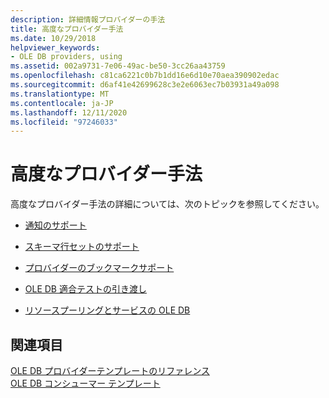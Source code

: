 ```yaml
---
description: 詳細情報プロバイダーの手法
title: 高度なプロバイダー手法
ms.date: 10/29/2018
helpviewer_keywords:
- OLE DB providers, using
ms.assetid: 002a9731-7e06-49ac-be50-3cc26aa43759
ms.openlocfilehash: c81ca6221c0b7b1dd16e6d10e70aea390902edac
ms.sourcegitcommit: d6af41e42699628c3e2e6063ec7b03931a49a098
ms.translationtype: MT
ms.contentlocale: ja-JP
ms.lasthandoff: 12/11/2020
ms.locfileid: "97246033"
---
```

# <a name="advanced-provider-techniques"></a>高度なプロバイダー手法

高度なプロバイダー手法の詳細については、次のトピックを参照してください。

- [通知のサポート](../../data/oledb/supporting-notifications.md)

- [スキーマ行セットのサポート](../../data/oledb/supporting-schema-rowsets.md)

- [プロバイダーのブックマークサポート](../../data/oledb/provider-support-for-bookmarks.md)

- [OLE DB 適合テストの引き渡し](../../data/oledb/passing-ole-db-conformance-tests.md)

- [リソースプーリングとサービスの OLE DB](../../data/oledb/ole-db-resource-pooling-and-services.md)

## <a name="see-also"></a>関連項目

[OLE DB プロバイダーテンプレートのリファレンス](../../data/oledb/ole-db-provider-templates-reference.md)<br/>
[OLE DB コンシューマー テンプレート](../../data/oledb/ole-db-consumer-templates-cpp.md)
